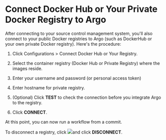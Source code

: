 # Connect Docker Hub or Your Private Docker Registry to Argo

After connecting to your source control management system, you'll also connect to your public Docker registries to Argo (such as DockerHub or your own private Docker registry). Here's the procedure:

1.  Click Configurations > Connect Docker Hub or Your Registry.

2.  Select the container registry (Docker Hub or Private Registry) where the images reside.
3.  Enter your username and password (or personal access token)
4.  Enter hostname for private registry.

5.  (Optional) Click **TEST** to check the connection before you integrate Argo to the registry.
6.  Click **CONNECT**.

At this point, you can now run a workflow from a commit. 

To disconnect a registry, click ![](../../../images/pencil_4_editing_25x22.png)and click **DISCONNECT**.
